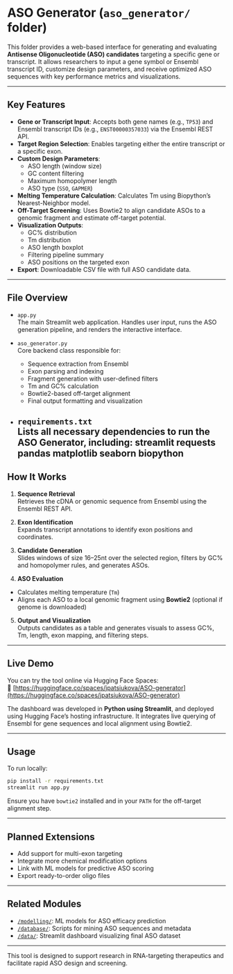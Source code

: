 # ASO Generator (`aso_generator/` folder)

This folder provides a web-based interface for generating and evaluating **Antisense Oligonucleotide (ASO) candidates** targeting a specific gene or transcript. It allows researchers to input a gene symbol or Ensembl transcript ID, customize design parameters, and receive optimized ASO sequences with key performance metrics and visualizations.

---

## Key Features

- **Gene or Transcript Input**: Accepts both gene names (e.g., `TP53`) and Ensembl transcript IDs (e.g., `ENST00000357033`) via the Ensembl REST API.
- **Target Region Selection**: Enables targeting either the entire transcript or a specific exon.
- **Custom Design Parameters**:
  - ASO length (window size)
  - GC content filtering
  - Maximum homopolymer length
  - ASO type (`SSO`, `GAPMER`)
- **Melting Temperature Calculation**: Calculates Tm using Biopython’s Nearest-Neighbor model.
- **Off-Target Screening**: Uses Bowtie2 to align candidate ASOs to a genomic fragment and estimate off-target potential.
- **Visualization Outputs**:
  - GC% distribution
  - Tm distribution
  - ASO length boxplot
  - Filtering pipeline summary
  - ASO positions on the targeted exon
- **Export**: Downloadable CSV file with full ASO candidate data.

---

## File Overview

- `app.py`  
  The main Streamlit web application. Handles user input, runs the ASO generation pipeline, and renders the interactive interface.

- `aso_generator.py`  
  Core backend class responsible for:
  - Sequence extraction from Ensembl
  - Exon parsing and indexing
  - Fragment generation with user-defined filters
  - Tm and GC% calculation
  - Bowtie2-based off-target alignment
  - Final output formatting and visualization

- `requirements.txt`  
  Lists all necessary dependencies to run the ASO Generator, including:
  streamlit
  requests
  pandas
  matplotlib
  seaborn
  biopython
  ---

## How It Works

1. **Sequence Retrieval**  
 Retrieves the cDNA or genomic sequence from Ensembl using the Ensembl REST API.

2. **Exon Identification**  
 Expands transcript annotations to identify exon positions and coordinates.

3. **Candidate Generation**  
 Slides windows of size 16–25nt over the selected region, filters by GC% and homopolymer rules, and generates ASOs.

4. **ASO Evaluation**  
 - Calculates melting temperature (`Tm`)
 - Aligns each ASO to a local genomic fragment using **Bowtie2** (optional if genome is downloaded)

5. **Output and Visualization**  
 Outputs candidates as a table and generates visuals to assess GC%, Tm, length, exon mapping, and filtering steps.

---

## Live Demo

You can try the tool online via Hugging Face Spaces:  
🔗 [https://huggingface.co/spaces/jpatsiukova/ASO-generator](https://huggingface.co/spaces/jpatsiukova/ASO-generator)

The dashboard was developed in **Python using Streamlit**, and deployed using Hugging Face’s hosting infrastructure. It integrates live querying of Ensembl for gene sequences and local alignment using Bowtie2.

---

## Usage

To run locally:

```bash
pip install -r requirements.txt
streamlit run app.py
```

Ensure you have `bowtie2` installed and in your `PATH` for the off-target alignment step.

---

## Planned Extensions
- Add support for multi-exon targeting  
- Integrate more chemical modification options  
- Link with ML models for predictive ASO scoring  
- Export ready-to-order oligo files  

---

## Related Modules
- [`/modelling/`](../modelling): ML models for ASO efficacy prediction  
- [`/database/`](../database): Scripts for mining ASO sequences and metadata  
- [`/data/`](../data): Streamlit dashboard visualizing final ASO dataset  

---

This tool is designed to support research in RNA-targeting therapeutics and facilitate rapid ASO design and screening.
